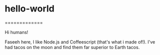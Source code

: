# hello-world
=============

Hi humans!

Faseeh here, I like Node.js and Coffeescript (that's what i made of!).
I've had tacos on the moon and find them far superior to Earth tacos.
